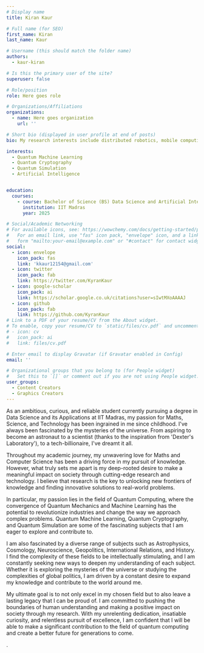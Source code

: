 ```yaml
---
# Display name
title: Kiran Kaur

# Full name (for SEO)
first_name: Kiran
last_name: Kaur

# Username (this should match the folder name)
authors:
  - kaur-kiran

# Is this the primary user of the site?
superuser: false

# Role/position
role: Here goes role

# Organizations/Affiliations
organizations:
  - name: Here goes organization
    url: ''

# Short bio (displayed in user profile at end of posts)
bio: My research interests include distributed robotics, mobile computing and programmable matter.

interests:
  - Quantum Machine Learning
  - Quantum Cryptography
  - Quantum Simulation
  - Artificial Intelligence 


education:
  courses:
    - course: Bachelor of Science (BS) Data Science and Artificial Intelligence 
      institution: IIT Madras 
      year: 2025

# Social/Academic Networking
# For available icons, see: https://wowchemy.com/docs/getting-started/page-builder/#icons
#   For an email link, use "fas" icon pack, "envelope" icon, and a link in the
#   form "mailto:your-email@example.com" or "#contact" for contact widget.
social:
  - icon: envelope
    icon_pack: fas
    link: 'kkaur12154@gmail.com'
  - icon: twitter
    icon_pack: fab
    link: https://twitter.com/KyranKaur
  - icon: google-scholar
    icon_pack: ai
    link: https://scholar.google.co.uk/citations?user=sIwtMXoAAAAJ
  - icon: github
    icon_pack: fab
    link: https://github.com/KyranKaur
# Link to a PDF of your resume/CV from the About widget.
# To enable, copy your resume/CV to `static/files/cv.pdf` and uncomment the lines below.
# - icon: cv
#   icon_pack: ai
#   link: files/cv.pdf

# Enter email to display Gravatar (if Gravatar enabled in Config)
email: ''

# Organizational groups that you belong to (for People widget)
#   Set this to `[]` or comment out if you are not using People widget.
user_groups:
  - Content Creators
  - Graphics Creators
---
```


As an ambitious, curious, and reliable student currently pursuing a degree in Data Science and its Applications at IIT Madras, my passion for Maths, Science, and Technology has been ingrained in me since childhood. I've always been fascinated by the mysteries of the universe. From aspiring to become an astronaut to a scientist (thanks to the inspiration from 'Dexter's Laboratory'), to a tech-billionaire, I've dreamt it all.

Throughout my academic journey, my unwavering love for Maths and Computer Science has been a driving force in my pursuit of knowledge. However, what truly sets me apart is my deep-rooted desire to make a meaningful impact on society through cutting-edge research and technology. I believe that research is the key to unlocking new frontiers of knowledge and finding innovative solutions to real-world problems.

In particular, my passion lies in the field of Quantum Computing, where the convergence of Quantum Mechanics and Machine Learning has the potential to revolutionize industries and change the way we approach complex problems. Quantum Machine Learning, Quantum Cryptography, and Quantum Simulation are some of the fascinating subjects that I am eager to explore and contribute to.

I am also fascinated by a diverse range of subjects such as Astrophysics, Cosmology, Neuroscience, Geopolitics, International Relations, and History. I find the complexity of these fields to be intellectually stimulating, and I am constantly seeking new ways to deepen my understanding of each subject. Whether it is exploring the mysteries of the universe or studying the complexities of global politics, I am driven by a constant desire to expand my knowledge and contribute to the world around me.


My ultimate goal is to not only excel in my chosen field but to also leave a lasting legacy that I can be proud of. I am committed to pushing the boundaries of human understanding and making a positive impact on society through my research. With my unrelenting dedication, insatiable curiosity, and relentless pursuit of excellence, I am confident that I will be able to make a significant contribution to the field of quantum computing and create a better future for generations to come.

.

